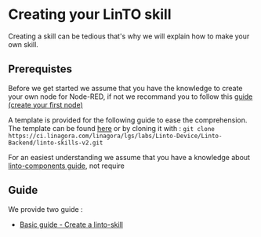 # Creating your LinTO skill

Creating a skill can be tedious that's why we will explain how to make your own skill.

## Prerequistes
Before we get started we assume that you have the knowledge to create your own node for Node-RED, if not we recommand you to follow this [guide (create your first node)](https://nodered.org/docs/creating-nodes/first-node)

A template is provided for the following guide to ease the comprehension. The template can be found [here](https://ci.linagora.com/linagora/lgs/labs/Linto-Device/Linto-Backend/linto-skills-v2) or by cloning it with : `git clone https://ci.linagora.com/linagora/lgs/labs/Linto-Device/Linto-Backend/linto-skills-v2.git`

For an easiest understanding we assume that you have a knowledge about [linto-components guide](skills/components), not require

## Guide

We provide two guide :
 - [Basic guide - Create a linto-skill](skills/devguide/basic)